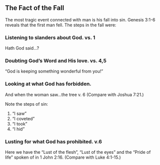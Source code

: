 ## The Fact of the Fall

The most tragic event connected with man is his fall into sin. Genesis 3:1-6 reveals that the first man fell. The steps in the fall were:

### Listening to slanders about God. vs. 1

Hath God said…?

### Doubting God’s Word and His love. vs. 4,5

“God is keeping something wonderful from you!”

### Looking at what God has forbidden.

And when the woman saw…the tree v. 6 (Compare with Joshua 7:21.)

Note the steps of sin:

1. “I saw”
2. “I coveted”
3. “I took”
4. “I hid”

### Lusting for what God has prohibited. v.6

Here we have the “Lust of the flesh”, “Lust of the eyes” and the “Pride of life” spoken of in 1 John 2:16. (Compare with Luke 4:1-15.)

